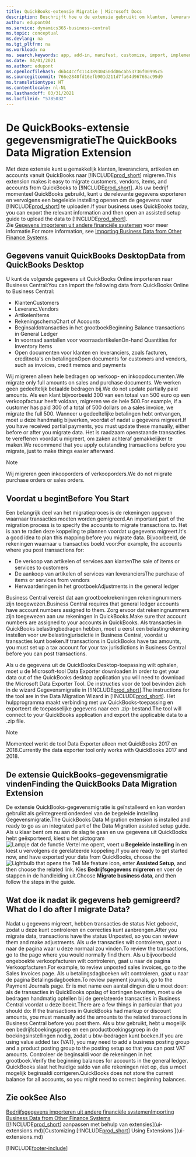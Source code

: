 ```yaml
---
title: QuickBooks-extensie Migratie | Microsoft Docs
description: Beschrijft hoe u de extensie gebruikt om klanten, leveranciers, artikelen en rekeningen van QuickBooks Desktop naar Business Central te importeren.
author: edupont04
ms.service: dynamics365-business-central
ms.topic: conceptual
ms.devlang: na
ms.tgt_pltfrm: na
ms.workload: na
ms. search.keywords: app, add-in, manifest, customize, import, implement
ms.date: 04/01/2021
ms.author: edupont
ms.openlocfilehash: d6b44ccfc11438930450dd86cab53736f00995c5
ms.sourcegitcommit: 766e2840fd16efb901d211d7fa64d96766ac99d9
ms.translationtype: HT
ms.contentlocale: nl-NL
ms.lasthandoff: 03/31/2021
ms.locfileid: "5785032"
---
```

# <a name="the-quickbooks-data-migration-extension"></a><span data-ttu-id="d9fc2-103">De QuickBooks-extensie gegevensmigratie</span><span class="sxs-lookup"><span data-stu-id="d9fc2-103">The QuickBooks Data Migration Extension</span></span>

<span data-ttu-id="d9fc2-104">Met deze extensie kunt u gemakkelijk klanten, leveranciers, artikelen en accounts vanuit QuickBooks naar [!INCLUDE[prod_short](includes/prod_short.md)] migreren.</span><span class="sxs-lookup"><span data-stu-id="d9fc2-104">This extension makes it easy to migrate customers, vendors, items, and accounts from QuickBooks to [!INCLUDE[prod_short](includes/prod_short.md)].</span></span> <span data-ttu-id="d9fc2-105">Als uw bedrijf momenteel QuickBooks gebruikt, kunt u de relevante gegevens exporteren en vervolgens een begeleide instelling openen om de gegevens naar [!INCLUDE[prod_short](includes/prod_short.md)] te uploaden.</span><span class="sxs-lookup"><span data-stu-id="d9fc2-105">If your business uses QuickBooks today, you can export the relevant information and then open an assisted setup guide to upload the data to [!INCLUDE[prod_short](includes/prod_short.md)].</span></span>  
<span data-ttu-id="d9fc2-106">Zie [Gegevens importeren uit andere financiële systemen](across-import-data-configuration-packages.md) voor meer informatie.</span><span class="sxs-lookup"><span data-stu-id="d9fc2-106">For more information, see [Importing Business Data from Other Finance Systems](across-import-data-configuration-packages.md).</span></span>

## <a name="data-from-quickbooks-desktop"></a><span data-ttu-id="d9fc2-107">Gegevens vanuit QuickBooks Desktop</span><span class="sxs-lookup"><span data-stu-id="d9fc2-107">Data from QuickBooks Desktop</span></span>

<span data-ttu-id="d9fc2-108">U kunt de volgende gegevens uit QuickBooks Online importeren naar Business Central:</span><span class="sxs-lookup"><span data-stu-id="d9fc2-108">You can import the following data from QuickBooks Online to Business Central:</span></span>

- <span data-ttu-id="d9fc2-109">Klanten</span><span class="sxs-lookup"><span data-stu-id="d9fc2-109">Customers</span></span>  
- <span data-ttu-id="d9fc2-110">Leveranc.</span><span class="sxs-lookup"><span data-stu-id="d9fc2-110">Vendors</span></span>  
- <span data-ttu-id="d9fc2-111">Artikelen</span><span class="sxs-lookup"><span data-stu-id="d9fc2-111">Items</span></span>  
- <span data-ttu-id="d9fc2-112">Rekeningschema</span><span class="sxs-lookup"><span data-stu-id="d9fc2-112">Chart of Accounts</span></span>  
- <span data-ttu-id="d9fc2-113">Beginsaldotransacties in het grootboek</span><span class="sxs-lookup"><span data-stu-id="d9fc2-113">Beginning Balance transactions in General Ledger</span></span>  
- <span data-ttu-id="d9fc2-114">In voorraad aantallen voor voorraadartikelen</span><span class="sxs-lookup"><span data-stu-id="d9fc2-114">On-hand Quantities for Inventory Items</span></span>  
- <span data-ttu-id="d9fc2-115">Open documenten voor klanten en leveranciers, zoals facturen, creditnota's en betalingen</span><span class="sxs-lookup"><span data-stu-id="d9fc2-115">Open documents for customers and vendors, such as invoices, credit memos and payments</span></span>  

<span data-ttu-id="d9fc2-116">Wij migreren alleen hele bedragen op verkoop- en inkoopdocumenten.</span><span class="sxs-lookup"><span data-stu-id="d9fc2-116">We migrate only full amounts on sales and purchase documents.</span></span> <span data-ttu-id="d9fc2-117">We werken geen gedeeltelijk betaalde bedragen bij.</span><span class="sxs-lookup"><span data-stu-id="d9fc2-117">We do not update partially paid amounts.</span></span> <span data-ttu-id="d9fc2-118">Als een klant bijvoorbeeld 300 van een totaal van 500 euro op een verkoopfactuur heeft voldaan, migreren we de hele 500.</span><span class="sxs-lookup"><span data-stu-id="d9fc2-118">For example, if a customer has paid 300 of a total of 500 dollars on a sales invoice, we migrate the full 500.</span></span> <span data-ttu-id="d9fc2-119">Wanneer u gedeeltelijke betalingen hebt ontvangen, moet u deze handmatig bijwerken, voordat of nadat u gegevens migreert.</span><span class="sxs-lookup"><span data-stu-id="d9fc2-119">If you have received partial payments, you must update these manually, either before or after you migrate data.</span></span> <span data-ttu-id="d9fc2-120">Het is raadzaam openstaande transacties te vereffenen voordat u migreert, om zaken achteraf gemakkelijker te maken.</span><span class="sxs-lookup"><span data-stu-id="d9fc2-120">We recommend that you apply outstanding transactions before you migrate, just to make things easier afterward.</span></span>

> [!NOTE]
> <span data-ttu-id="d9fc2-121">Wij migreren geen inkooporders of verkooporders.</span><span class="sxs-lookup"><span data-stu-id="d9fc2-121">We do not migrate purchase orders or sales orders.</span></span>

## <a name="before-you-start"></a><span data-ttu-id="d9fc2-122">Voordat u begint</span><span class="sxs-lookup"><span data-stu-id="d9fc2-122">Before You Start</span></span>

<span data-ttu-id="d9fc2-123">Een belangrijk deel van het migratieproces is de rekeningen opgeven waarnaar transacties moeten worden gemigreerd.</span><span class="sxs-lookup"><span data-stu-id="d9fc2-123">An important part of the migration process is to specify the accounts to migrate transactions to.</span></span> <span data-ttu-id="d9fc2-124">Het is aan te raden deze koppeling te plannen voordat u gegevens migreert.</span><span class="sxs-lookup"><span data-stu-id="d9fc2-124">It's a good idea to plan this mapping before you migrate data.</span></span> <span data-ttu-id="d9fc2-125">Bijvoorbeeld, de rekeningen waarnaar u transacties boekt voor:</span><span class="sxs-lookup"><span data-stu-id="d9fc2-125">For example, the accounts where you post transactions for:</span></span>

- <span data-ttu-id="d9fc2-126">De verkoop van artikelen of services aan klanten</span><span class="sxs-lookup"><span data-stu-id="d9fc2-126">The sale of items or services to customers</span></span>  
- <span data-ttu-id="d9fc2-127">De aankoop van artikelen of services van leveranciers</span><span class="sxs-lookup"><span data-stu-id="d9fc2-127">The purchase of items or services from vendors</span></span>  
- <span data-ttu-id="d9fc2-128">Herwaarderingen in het grootboek</span><span class="sxs-lookup"><span data-stu-id="d9fc2-128">Adjustments in the general ledger</span></span>  

<span data-ttu-id="d9fc2-129">Business Central vereist dat aan grootboekrekeningen rekeningnummers zijn toegewezen.</span><span class="sxs-lookup"><span data-stu-id="d9fc2-129">Business Central requires that general ledger accounts have account numbers assigned to them.</span></span> <span data-ttu-id="d9fc2-130">Zorg ervoor dat rekeningnummers zijn toegewezen aan uw rekeningen in QuickBooks.</span><span class="sxs-lookup"><span data-stu-id="d9fc2-130">Make sure that account numbers are assigned to your accounts in QuickBooks.</span></span>
<span data-ttu-id="d9fc2-131">Als transacties in QuickBooks belastingbedragen hebben, moet u eerst een belastingrekening instellen voor uw belastingjurisdictie in Business Central, voordat u transacties kunt boeken.</span><span class="sxs-lookup"><span data-stu-id="d9fc2-131">If transactions in QuickBooks have tax amounts, you must set up a tax account for your tax jurisdictions in Business Central before you can post transactions.</span></span>

<span data-ttu-id="d9fc2-132">Als u de gegevens uit de QuickBooks Desktop-toepassing wilt ophalen, moet u de Microsoft-tool Data Exporter downloaden.</span><span class="sxs-lookup"><span data-stu-id="d9fc2-132">In order to get your data out of the QuickBooks desktop application you will need to download the Microsoft Data Exporter Tool.</span></span>  <span data-ttu-id="d9fc2-133">De instructies voor de tool bevinden zich in de wizard Gegevensmigratie in [!INCLUDE[prod_short](includes/prod_short.md)].</span><span class="sxs-lookup"><span data-stu-id="d9fc2-133">The instructions for the tool are in the Data Migration Wizard in [!INCLUDE[prod_short](includes/prod_short.md)].</span></span> <span data-ttu-id="d9fc2-134">Het hulpprogramma maakt verbinding met uw QuickBooks-toepassing en exporteert de toepasselijke gegevens naar een .zip-bestand.</span><span class="sxs-lookup"><span data-stu-id="d9fc2-134">The tool will connect to your QuickBooks application and export the applicable data to a .zip file.</span></span>  

> [!NOTE]
> <span data-ttu-id="d9fc2-135">Momenteel werkt de tool Data Exporter alleen met QuickBooks 2017 en 2018.</span><span class="sxs-lookup"><span data-stu-id="d9fc2-135">Currently the data exporter tool only works with QuickBooks 2017 and 2018.</span></span>

## <a name="finding-the-quickbooks-data-migration-extension"></a><span data-ttu-id="d9fc2-136">De extensie QuickBooks-gegevensmigratie vinden</span><span class="sxs-lookup"><span data-stu-id="d9fc2-136">Finding the QuickBooks Data Migration Extension</span></span>

<span data-ttu-id="d9fc2-137">De extensie QuickBooks-gegevensmigratie is geïnstalleerd en kan worden gebruikt als geïntegreerd onderdeel van de begeleide instelling Gegevensmigratie.</span><span class="sxs-lookup"><span data-stu-id="d9fc2-137">The QuickBooks Data Migration extension is installed and ready to go as an integrated part of the Data Migration assisted setup guide.</span></span> <span data-ttu-id="d9fc2-138">Als u klaar bent om nu aan de slag te gaan en uw gegevens uit QuickBooks hebt geëxporteerd, kiest u het pictogram ![Lampje dat de functie Vertel me opent](media/ui-search/search_small.png "Vertel me wat u wilt doen"), voert u **Begeleide instelling** in en kiest u vervolgens de gerelateerde koppeling.</span><span class="sxs-lookup"><span data-stu-id="d9fc2-138">If you are ready to get started now, and have exported your data from QuickBooks, choose the ![Lightbulb that opens the Tell Me feature](media/ui-search/search_small.png "Tell me what you want to do") icon, enter **Assisted Setup**, and then choose the related link.</span></span> <span data-ttu-id="d9fc2-139">Kies **Bedrijfsgegevens migreren** en voer de stappen in de handleiding uit.</span><span class="sxs-lookup"><span data-stu-id="d9fc2-139">Choose **Migrate business data**, and then follow the steps in the guide.</span></span>  

## <a name="what-do-i-do-after-i-migrate-data"></a><span data-ttu-id="d9fc2-140">Wat doe ik nadat ik gegevens heb gemigreerd?</span><span class="sxs-lookup"><span data-stu-id="d9fc2-140">What do I do after I migrate Data?</span></span>

<span data-ttu-id="d9fc2-141">Nadat u gegevens migreert, hebben transacties de status Niet geboekt, zodat u deze kunt controleren en correcties kunt aanbrengen.</span><span class="sxs-lookup"><span data-stu-id="d9fc2-141">After you migrate data, transactions have the status Unposted, so you can review them and make adjustments.</span></span> <span data-ttu-id="d9fc2-142">Als u de transacties wilt controleren, gaat u naar de pagina waar u deze normaal zou vinden.</span><span class="sxs-lookup"><span data-stu-id="d9fc2-142">To review the transactions, go to the page where you would normally find them.</span></span> <span data-ttu-id="d9fc2-143">Als u bijvoorbeeld ongeboekte verkoopfacturen wilt controleren, gaat u naar de pagina Verkoopfacturen.</span><span class="sxs-lookup"><span data-stu-id="d9fc2-143">For example, to review unposted sales invoices, go to the Sales Invoices page.</span></span> <span data-ttu-id="d9fc2-144">Als u betalingsdagboeken wilt controleren, gaat u naar de pagina Betalingsdagboeken.</span><span class="sxs-lookup"><span data-stu-id="d9fc2-144">To review payment journals, go to the Payment Journals page.</span></span>
<span data-ttu-id="d9fc2-145">Er is met name een aantal dingen die u moet doen: als de transacties in QuickBooks opslag of kortingen bevatten, moet u de bedragen handmatig optellen bij de gerelateerde transacties in Business Central voordat u deze boekt.</span><span class="sxs-lookup"><span data-stu-id="d9fc2-145">There are a few things in particular that you should do: If the transactions in QuickBooks had markup or discount amounts, you must manually add the amounts to the related transactions in Business Central before you post them.</span></span>
<span data-ttu-id="d9fc2-146">Als u btw gebruikt, hebt u mogelijk een bedrijfsboekingsgroep en een productboekingsgroep in de boekingsinstellingen nodig, zodat u btw-bedragen kunt boeken.</span><span class="sxs-lookup"><span data-stu-id="d9fc2-146">If you are using value added tax (VAT), you may need to add a business posting group and a product posting group to the posting setup so that you can post VAT amounts.</span></span>
<span data-ttu-id="d9fc2-147">Controleer de beginsaldi voor de rekeningen in het grootboek.</span><span class="sxs-lookup"><span data-stu-id="d9fc2-147">Verify the beginning balances for accounts in the general ledger.</span></span> <span data-ttu-id="d9fc2-148">QuickBooks slaat het huidige saldo van alle rekeningen niet op, dus u moet mogelijk beginsaldi corrigeren.</span><span class="sxs-lookup"><span data-stu-id="d9fc2-148">QuickBooks does not store the current balance for all accounts, so you might need to correct beginning balances.</span></span>

## <a name="see-also"></a><span data-ttu-id="d9fc2-149">Zie ook</span><span class="sxs-lookup"><span data-stu-id="d9fc2-149">See Also</span></span>

[<span data-ttu-id="d9fc2-150">Bedrijfsgegevens importeren uit andere financiële systemen</span><span class="sxs-lookup"><span data-stu-id="d9fc2-150">Importing Business Data from Other Finance Systems</span></span>](across-import-data-configuration-packages.md)  
<span data-ttu-id="d9fc2-151">[[!INCLUDE[prod_short](includes/prod_short.md)] aanpassen met behulp van extensies](ui-extensions.md)</span><span class="sxs-lookup"><span data-stu-id="d9fc2-151">[Customizing [!INCLUDE[prod_short](includes/prod_short.md)] Using Extensions ](ui-extensions.md)</span></span>  


[!INCLUDE[footer-include](includes/footer-banner.md)]
